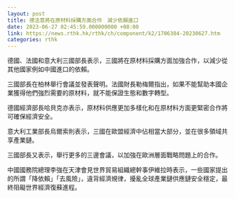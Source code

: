 ```yaml
---
layout: post
title: 德法意將在原材料採購方面合作　減少依賴進口
date: 2023-06-27 02:45:59.000000000 +08:00
link: https://news.rthk.hk/rthk/ch/component/k2/1706384-20230627.htm
categories: rthk
---
```


德國、法國和意大利三國部長表示，三國將在原材料採購方面加強合作，以減少從其他國家例如中國進口的依賴。

三國部長在柏林舉行會議並發表聲明。法國財長勒梅爾指出，如果不能幫助本國企業獲得他們強烈需要的原材料，就不能保證生態和數字轉型。

德國經濟部長哈貝克亦表示，原材料供應更加多樣化和在原材料方面更緊密合作將可確保經濟安全。

意大利工業部長烏爾索則表示，三國在歐盟經濟中佔相當大部分，並在很多領域共享產業鏈。

三國部長又表示，舉行更多的三邊會議，以加強在歐洲層面戰略問題上的合作。

中國國務院總理李強在天津會見世界貿易組織總幹事伊維拉時表示，一些國家提出的所謂「降依賴」「去風險」，違背經濟規律，擾亂全球產業鏈供應鏈安全穩定，最終阻礙世界經濟復蘇進程。

